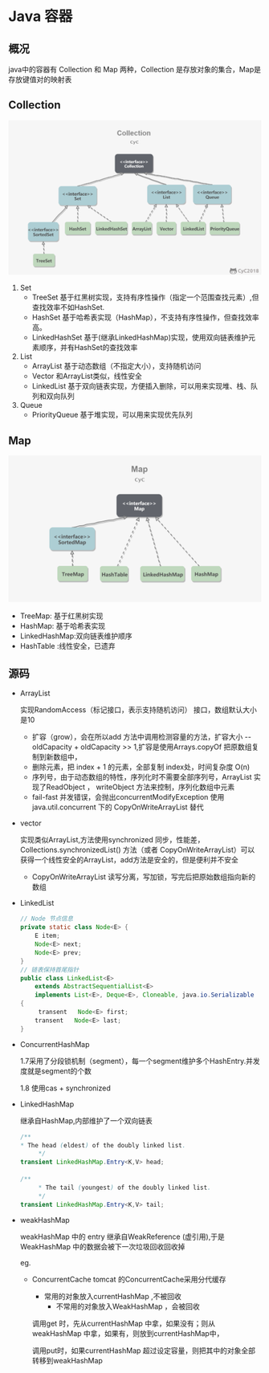 # Java 容器

## 概况

java中的容器有 Collection 和 Map  两种，Collection 是存放对象的集合，Map是存放键值对的映射表



## Collection

![](./img/collection.png)

1. Set 
   - TreeSet 基于红黑树实现，支持有序性操作（指定一个范围查找元素）,但查找效率不如HashSet.
   - HashSet 基于哈希表实现（HashMap），不支持有序性操作，但查找效率高。
   - LinkedHashSet 基于(继承LinkedHashMap)实现，使用双向链表维护元素顺序，并有HashSet的查找效率
2. List
   - ArrayList 基于动态数组（不指定大小），支持随机访问
   - Vector 和ArrayList类似，线性安全
   - LinkedList  基于双向链表实现，方便插入删除，可以用来实现堆、栈、队列和双向队列
3. Queue
   - PriorityQueue 	基于堆实现，可以用来实现优先队列

## Map

![](./img/Map.png)



- TreeMap: 基于红黑树实现
- HashMap: 基于哈希表实现
- LinkedHashMap:双向链表维护顺序
- HashTable :线性安全，已遗弃



## 源码

- ArrayList

  实现RandomAccess（标记接口，表示支持随机访问） 接口，数组默认大小是10

  - 扩容（grow），会在所以add 方法中调用检测容量的方法，扩容大小 -- oldCapacity + oldCapacity >> 1,扩容是使用Arrays.copyOf 把原数组复制到新数组中，
  - 删除元素，把 index + 1 的元素，全部复制 index处，时间复杂度 O(n)
  - 序列号，由于动态数组的特性，序列化时不需要全部序列号，ArrayList  实现了ReadObject ， writeObject 方法来控制，序列化数组中元素
  - fail-fast 并发错误，会抛出concurrentModifyException  使用 java.util.concurrent 下的 CopyOnWriteArrayList 替代

- vector

  实现类似ArrayList,方法使用synchronized 同步，性能差，Collections.synchronizedList() 方法（或者 CopyOnWriteArrayList）可以获得一个线性安全的ArrayList，add方法是安全的，但是便利并不安全

  - CopyOnWriteArrayList 读写分离，写加锁，写完后把原始数组指向新的数组

- LinkedList

   ````java
   // Node 节点信息
   private static class Node<E> {
       E item;
       Node<E> next;
       Node<E> prev;
   }
   // 链表保持首尾指针
   public class LinkedList<E>
       extends AbstractSequentialList<E>
       implements List<E>, Deque<E>, Cloneable, java.io.Serializable
   {
    	transent   Node<E> first;
       transent   Node<E> last;
   }
   ````

- ConcurrentHashMap

  1.7采用了分段锁机制（segment），每一个segment维护多个HashEntry.并发度就是segment的个数

  1.8 使用cas + synchronized

- LinkedHashMap

  继承自HashMap,内部维护了一个双向链表

  ```java
  /**
  * The head (eldest) of the doubly linked list.
       */
  transient LinkedHashMap.Entry<K,V> head;
  
  /**
       * The tail (youngest) of the doubly linked list.
       */
  transient LinkedHashMap.Entry<K,V> tail;
  ```

- weakHashMap

   weakHashMap 中的 entry 继承自WeakReference (虚引用),于是WeakHashMap 中的数据会被下一次垃圾回收回收掉

   eg.

    - ConcurrentCache  tomcat 的ConcurrentCache采用分代缓存

      	- 常用的对象放入currentHashMap ,不被回收
         	- 不常用的对象放入WeakHashMap ，会被回收

      调用get 时，先从currentHashMap 中拿，如果没有；则从weakHashMap 中拿，如果有，则放到currentHashMap中，

      调用put时，如果currentHashMap 超过设定容量，则把其中的对象全部转移到weakHashMap

      

